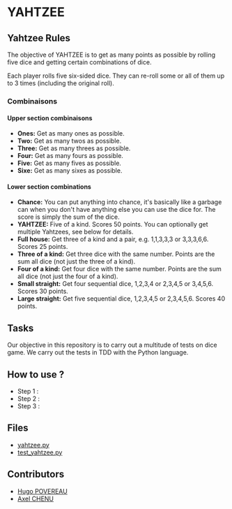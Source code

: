 # YAHTZEE
## Yahtzee Rules
The objective of YAHTZEE is to get as many points as possible by rolling five dice and getting certain combinations of dice.

Each player rolls five six-sided dice. They can re-roll some or all of them up to 3 times (including the original roll).
### Combinaisons 
#### Upper section combinaisons 
- **Ones:** Get as many ones as possible.
- **Two:** Get as many twos as possible.
- **Three:** Get as many threes as possible.
- **Four:** Get as many fours as possible.
- **Five:** Get as many fives as possible.
- **Sixe:** Get as many sixes as possible.
#### Lower section combinations
- **Chance:** You can put anything into chance, it's basically like a garbage can when you don't have anything else you can use the dice for. The score is simply the sum of the dice.
- **YAHTZEE:** Five of a kind. Scores 50 points. You can optionally get multiple Yahtzees, see below for details.
- **Full house:** Get three of a kind and a pair, e.g. 1,1,3,3,3 or 3,3,3,6,6. Scores 25 points.
- **Three of a kind:** Get three dice with the same number. Points are the sum all dice (not just the three of a kind).
- **Four of a kind:** Get four dice with the same number. Points are the sum all dice (not just the four of a kind).
- **Small straight:** Get four sequential dice, 1,2,3,4 or 2,3,4,5 or 3,4,5,6. Scores 30 points.
- **Large straight:** Get five sequential dice, 1,2,3,4,5 or 2,3,4,5,6. Scores 40 points.
## Tasks 
Our objective in this repository is to carry out a multitude of tests on dice game. We carry out the tests in TDD with the Python language.

## How to use ? 
- Step 1 : 
- Step 2 : 
- Step 3 : 
## Files
- [yahtzee.py](https://github.com/ACHENU26/yahtzee/blob/main/yahtzee.py)
- [test_yahtzee.py](https://github.com/ACHENU26/yahtzee/blob/main/test_yahtzee.py)

## Contributors 
- [Hugo POVEREAU]() 
- [Axel CHENU](https://github.com/ACHENU26)
